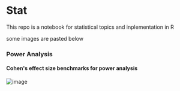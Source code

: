 # Stat
This repo is a notebook for statistical topics and inplementation in R

some images are pasted below

### Power Analysis
####  Cohen's effect size benchmarks for power analysis 
![image](https://user-images.githubusercontent.com/26484899/65112359-68a93500-d9ad-11e9-9ca1-b7c7be74a2f2.png)
